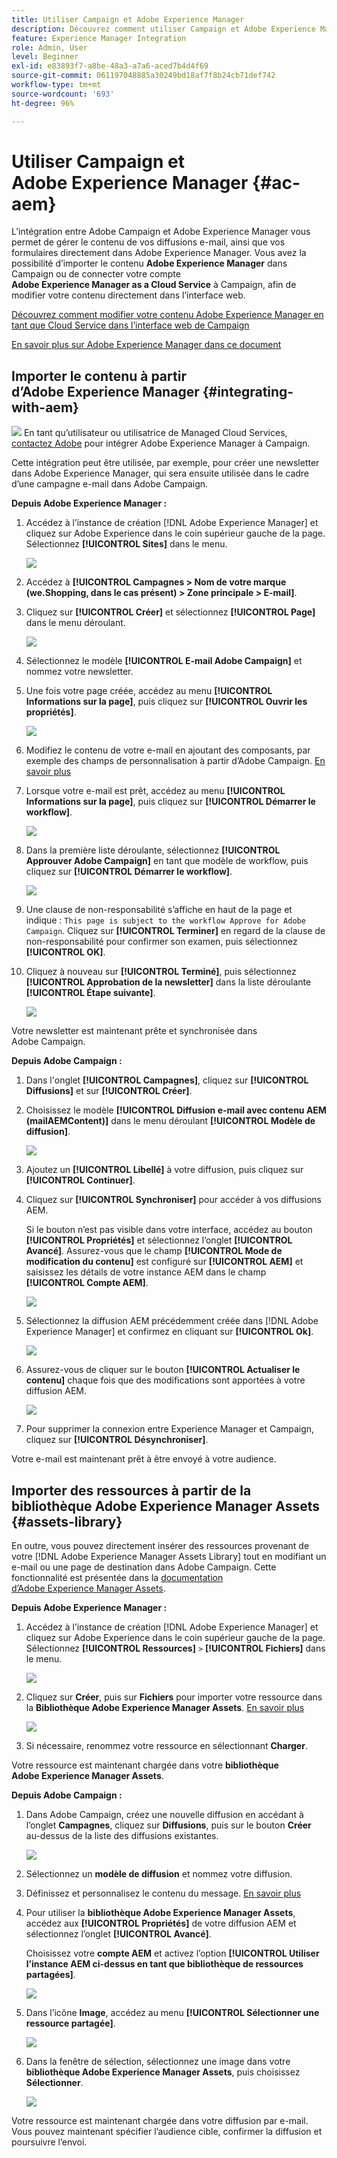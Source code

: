 ```yaml
---
title: Utiliser Campaign et Adobe Experience Manager
description: Découvrez comment utiliser Campaign et Adobe Experience Manager
feature: Experience Manager Integration
role: Admin, User
level: Beginner
exl-id: e83893f7-a8be-48a3-a7a6-aced7b4d4f69
source-git-commit: 061197048885a30249bd18af7f8b24cb71def742
workflow-type: tm+mt
source-wordcount: '693'
ht-degree: 96%

---
```


# Utiliser Campaign et Adobe Experience Manager {#ac-aem}

L’intégration entre Adobe Campaign et Adobe Experience Manager vous permet de gérer le contenu de vos diffusions e-mail, ainsi que vos formulaires directement dans Adobe Experience Manager. Vous avez la possibilité d’importer le contenu **Adobe Experience Manager** dans Campaign ou de connecter votre compte **Adobe Experience Manager as a Cloud Service** à Campaign, afin de modifier votre contenu directement dans l’interface web.

[Découvrez comment modifier votre contenu Adobe Experience Manager en tant que Cloud Service dans l’interface web de Campaign](https://experienceleague.adobe.com/docs/campaign-web/v8/integrations/aem-content.html?lang=en)

[En savoir plus sur Adobe Experience Manager dans ce document](https://experienceleague.adobe.com/docs/experience-manager-65/administering/integration/campaignonpremise.html?lang=fr#aem-and-adobe-campaign-integration-workflow)

## Importer le contenu à partir d’Adobe Experience Manager {#integrating-with-aem}

![](../assets/do-not-localize/speech.png) En tant qu’utilisateur ou utilisatrice de Managed Cloud Services, [contactez Adobe](../start/campaign-faq.md#support) pour intégrer Adobe Experience Manager à Campaign.

Cette intégration peut être utilisée, par exemple, pour créer une newsletter dans Adobe Experience Manager, qui sera ensuite utilisée dans le cadre d’une campagne e-mail dans Adobe Campaign.

**Depuis Adobe Experience Manager :**

1. Accédez à l’instance de création [!DNL Adobe Experience Manager] et cliquez sur Adobe Experience dans le coin supérieur gauche de la page. Sélectionnez **[!UICONTROL Sites]** dans le menu.

   ![](assets/aem_authoring_1.png)

1. Accédez à **[!UICONTROL Campagnes > Nom de votre marque (we.Shopping, dans le cas présent) > Zone principale > E-mail]**.

1. Cliquez sur **[!UICONTROL Créer]** et sélectionnez **[!UICONTROL Page]** dans le menu déroulant.

   ![](assets/aem_authoring_2.png)

1. Sélectionnez le modèle **[!UICONTROL E-mail Adobe Campaign]** et nommez votre newsletter.

1. Une fois votre page créée, accédez au menu **[!UICONTROL Informations sur la page]**, puis cliquez sur **[!UICONTROL Ouvrir les propriétés]**.

   ![](assets/aem_authoring_3.png)

1. Modifiez le contenu de votre e-mail en ajoutant des composants, par exemple des champs de personnalisation à partir d’Adobe Campaign. [En savoir plus](https://experienceleague.adobe.com/docs/experience-manager-65/content/sites/authoring/aem-adobe-campaign/campaign.html?lang=fr#editing-email-content)

1. Lorsque votre e-mail est prêt, accédez au menu **[!UICONTROL Informations sur la page]**, puis cliquez sur **[!UICONTROL Démarrer le workflow]**.

   ![](assets/aem_authoring_4.png)

1. Dans la première liste déroulante, sélectionnez **[!UICONTROL Approuver Adobe Campaign]** en tant que modèle de workflow, puis cliquez sur **[!UICONTROL Démarrer le workflow]**.

   ![](assets/aem_authoring_5.png)

1. Une clause de non-responsabilité s’affiche en haut de la page et indique : `This page is subject to the workflow Approve for Adobe Campaign`. Cliquez sur **[!UICONTROL Terminer]** en regard de la clause de non-responsabilité pour confirmer son examen, puis sélectionnez **[!UICONTROL OK]**.

1. Cliquez à nouveau sur **[!UICONTROL Terminé]**, puis sélectionnez **[!UICONTROL Approbation de la newsletter]** dans la liste déroulante **[!UICONTROL Étape suivante]**.

   ![](assets/aem_authoring_6.png)

Votre newsletter est maintenant prête et synchronisée dans Adobe Campaign.

**Depuis Adobe Campaign :**

1. Dans l&#39;onglet **[!UICONTROL Campagnes]**, cliquez sur **[!UICONTROL Diffusions]** et sur **[!UICONTROL Créer]**.

1. Choisissez le modèle **[!UICONTROL Diffusion e-mail avec contenu AEM (mailAEMContent)]** dans le menu déroulant **[!UICONTROL Modèle de diffusion]**.

   ![](assets/aem_authoring_7.png)

1. Ajoutez un **[!UICONTROL Libellé]** à votre diffusion, puis cliquez sur **[!UICONTROL Continuer]**.

1. Cliquez sur **[!UICONTROL Synchroniser]** pour accéder à vos diffusions AEM.

   Si le bouton n’est pas visible dans votre interface, accédez au bouton **[!UICONTROL Propriétés]** et sélectionnez l’onglet **[!UICONTROL Avancé]**. Assurez-vous que le champ **[!UICONTROL Mode de modification du contenu]** est configuré sur **[!UICONTROL AEM]** et saisissez les détails de votre instance AEM dans le champ **[!UICONTROL Compte AEM]**.

   ![](assets/aem_authoring_8.png)

1. Sélectionnez la diffusion AEM précédemment créée dans [!DNL Adobe Experience Manager] et confirmez en cliquant sur **[!UICONTROL Ok]**.

   ![](assets/aem_authoring_11.png)

1. Assurez-vous de cliquer sur le bouton **[!UICONTROL Actualiser le contenu]** chaque fois que des modifications sont apportées à votre diffusion AEM.

   ![](assets/aem_authoring_12.png)

1. Pour supprimer la connexion entre Experience Manager et Campaign, cliquez sur **[!UICONTROL Désynchroniser]**.

Votre e-mail est maintenant prêt à être envoyé à votre audience.

## Importer des ressources à partir de la bibliothèque Adobe Experience Manager Assets {#assets-library}

En outre, vous pouvez directement insérer des ressources provenant de votre [!DNL Adobe Experience Manager Assets Library] tout en modifiant un e-mail ou une page de destination dans Adobe Campaign. Cette fonctionnalité est présentée dans la [documentation d’Adobe Experience Manager Assets](https://experienceleague.adobe.com/docs/experience-manager-65/content/assets/managing/manage-assets.html?lang=fr).

**Depuis Adobe Experience Manager :**

1. Accédez à l’instance de création [!DNL Adobe Experience Manager] et cliquez sur Adobe Experience dans le coin supérieur gauche de la page. Sélectionnez **[!UICONTROL Ressources]** `>` **[!UICONTROL Fichiers]** dans le menu.

   ![](assets/aem_assets_1.png)

1. Cliquez sur **Créer**, puis sur **Fichiers** pour importer votre ressource dans la **Bibliothèque Adobe Experience Manager Assets**. [En savoir plus](https://experienceleague.adobe.com/docs/experience-manager-65/content/assets/managing/manage-assets.html?lang=fr#uploading-assets)

   ![](assets/aem_assets_2.png)

1. Si nécessaire, renommez votre ressource en sélectionnant **Charger**.

Votre ressource est maintenant chargée dans votre **bibliothèque Adobe Experience Manager Assets**.

**Depuis Adobe Campaign :**

1. Dans Adobe Campaign, créez une nouvelle diffusion en accédant à l’onglet **Campagnes**, cliquez sur **Diffusions**, puis sur le bouton **Créer** au-dessus de la liste des diffusions existantes.

   ![](assets/aem_assets_3.png)

1. Sélectionnez un **modèle de diffusion** et nommez votre diffusion.

1. Définissez et personnalisez le contenu du message. [En savoir plus](../send/email.md)

1. Pour utiliser la **bibliothèque Adobe Experience Manager Assets**, accédez aux **[!UICONTROL Propriétés]** de votre diffusion AEM et sélectionnez l’onglet **[!UICONTROL Avancé]**.

   Choisissez votre **compte AEM** et activez l’option **[!UICONTROL Utiliser l’instance AEM ci-dessus en tant que bibliothèque de ressources partagées]**.

   ![](assets/aem_authoring_9.png)

1. Dans l’icône **Image**, accédez au menu **[!UICONTROL Sélectionner une ressource partagée]**.

   ![](assets/aem_assets_4.png)

1. Dans la fenêtre de sélection, sélectionnez une image dans votre **bibliothèque Adobe Experience Manager Assets**, puis choisissez **Sélectionner**.

   ![](assets/aem_assets_5.png)

Votre ressource est maintenant chargée dans votre diffusion par e-mail. Vous pouvez maintenant spécifier l’audience cible, confirmer la diffusion et poursuivre l’envoi.

